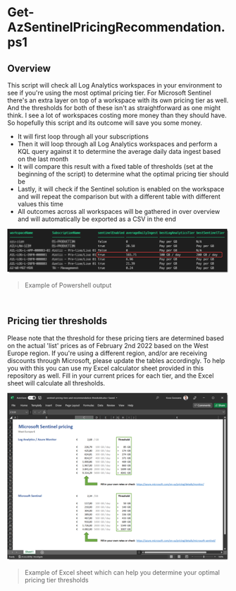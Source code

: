 # Get-AzSentinelPricingRecommendation.ps1

## Overview

This script will check all Log Analytics workspaces in your environment to see if you're using the most optimal pricing tier.
For Microsoft Sentinel there's an extra layer on top of a workspace with its own pricing tier as well. And the thresholds for both of these isn't as straightforward as one might think.
I see a lot of workspaces costing more money than they should have. So hopefully this script and its outcome will save you some money.

- It will first loop through all your subscriptions
-  Then it will loop through all Log Analytics workspaces and perform a KQL query against it to determine the average daily data ingest based on the last month
- It will compare this result with a fixed table of thresholds (set at the beginning of the script) to determine what the optimal pricing tier should be
- Lastly, it will check if the Sentinel solution is enabled on the workspace and will repeat the comparison but with a different table with different values this time
- All outcomes across all workspaces will be gathered in over overview and will automatically be exported as a CSV in the end

![](images/powershell-output.png)
> Example of Powershell output

<br>

## Pricing tier thresholds

Please note that the threshold for these pricing tiers are determined based on the actual 'list' prices as of February 2nd 2022 based on the West Europe region.
If you're using a different region, and/or are receiving discounts through Microsoft, please update the tables accordingly.
To help you with this you can use my Excel calculator sheet provided in this repository as well. Fill in your current prices for each tier, and the Excel sheet will calculate all thresholds.

![](images/excel-calculator.png)
> Example of Excel sheet which can help you determine your optimal pricing tier thresholds
